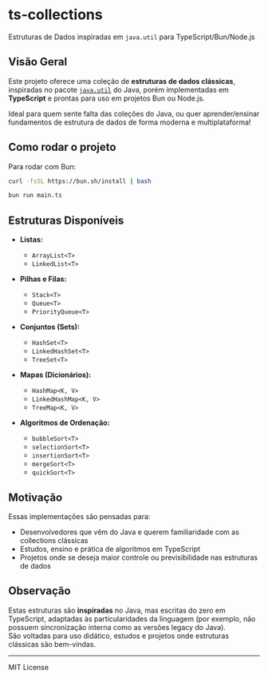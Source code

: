 # ts-collections

Estruturas de Dados inspiradas em `java.util` para TypeScript/Bun/Node.js

## Visão Geral

Este projeto oferece uma coleção de **estruturas de dados clássicas**, inspiradas no pacote [`java.util`](https://docs.oracle.com/javase/8/docs/api/java/util/package-summary.html) do Java, porém implementadas em **TypeScript** e prontas para uso em projetos Bun ou Node.js.

Ideal para quem sente falta das coleções do Java, ou quer aprender/ensinar fundamentos de estrutura de dados de forma moderna e multiplataforma!

## Como rodar o projeto

Para rodar com Bun:

```bash
curl -fsSL https://bun.sh/install | bash
```

```bash
bun run main.ts
```

## Estruturas Disponíveis

- **Listas:**

  - `ArrayList<T>`
  - `LinkedList<T>`

- **Pilhas e Filas:**

  - `Stack<T>`
  - `Queue<T>`
  - `PriorityQueue<T>`

- **Conjuntos (Sets):**

  - `HashSet<T>`
  - `LinkedHashSet<T>`
  - `TreeSet<T>`

- **Mapas (Dicionários):**

  - `HashMap<K, V>`
  - `LinkedHashMap<K, V>`
  - `TreeMap<K, V>`

- **Algoritmos de Ordenação:**

  - `bubbleSort<T>`
  - `selectionSort<T>`
  - `insertionSort<T>`
  - `mergeSort<T>`
  - `quickSort<T>`

## Motivação

Essas implementações são pensadas para:

- Desenvolvedores que vêm do Java e querem familiaridade com as collections clássicas
- Estudos, ensino e prática de algoritmos em TypeScript
- Projetos onde se deseja maior controle ou previsibilidade nas estruturas de dados

## Observação

Estas estruturas são **inspiradas** no Java, mas escritas do zero em TypeScript, adaptadas às particularidades da linguagem (por exemplo, não possuem sincronização interna como as versões legacy do Java).  
São voltadas para uso didático, estudos e projetos onde estruturas clássicas são bem-vindas.

---

MIT License
